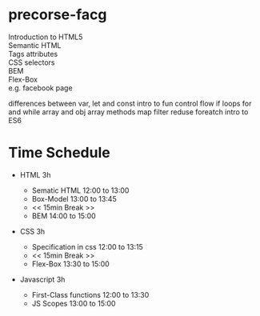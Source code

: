 # precorse-facg

Introduction to HTML5   
Semantic HTML   
Tags attributes   
CSS selectors   
BEM   
Flex-Box   
e.g. facebook page   


differences between var, let and const 
intro to fun
control flow if 
loops for and while
array and obj
array methods map filter reduse foreatch
intro to ES6

# Time Schedule

- HTML 3h
  - Sematic HTML 12:00 to 13:00
  - Box-Model 13:00 to 13:45
  - << 15min Break >>
  - BEM 14:00 to 15:00
  
- CSS 3h
  - Specification in css 12:00 to 13:15
  - << 15min Break >>
  - Flex-Box 13:30 to 15:00

- Javascript 3h
  - First-Class functions 12:00 to 13:30
  - JS Scopes 13:00 to 15:00 
  
